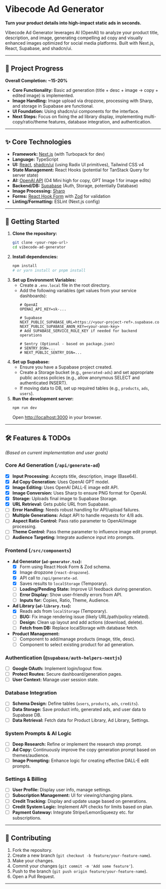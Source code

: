 # Vibecode Ad Generator

**Turn your product details into high-impact static ads in seconds.**

Vibecode Ad Generator leverages AI (OpenAI) to analyze your product title, description, and image, generating compelling ad copy and visually enhanced images optimized for social media platforms. Built with Next.js, React, Supabase, and shadcn/ui.

---

## 🚦 Project Progress

**Overall Completion: ~15-20%**

-   **Core Functionality:** Basic ad generation (title + desc + image → copy + edited image) is implemented.
-   **Image Handling:** Image upload via dropzone, processing with Sharp, and storage in Supabase are functional.
-   **UI Foundation:** Using shadcn/ui components for the interface.
-   **Next Steps:** Focus on fixing the ad library display, implementing multi-copy/ratio/theme features, database integration, and authentication.

---

## ✨ Core Technologies

-   **Framework:** [Next.js](https://nextjs.org/) (with Turbopack for dev)
-   **Language:** TypeScript
-   **UI:** [React](https://react.dev/), [shadcn/ui](https://ui.shadcn.com/) (using Radix UI primitives), Tailwind CSS v4
-   **State Management:** React Hooks (potential for TanStack Query for server state)
-   **AI:** [OpenAI API](https://openai.com/api/) (O4 Mini high for copy, GPT Image 1 for image edits)
-   **Backend/DB:** [Supabase](https://supabase.com/) (Auth, Storage, potentially Database)
-   **Image Processing:** [Sharp](https://sharp.pixelplumbing.com/)
-   **Forms:** [React Hook Form](https://react-hook-form.com/) with [Zod](https://zod.dev/) for validation
-   **Linting/Formatting:** ESLint (Next.js config)

---

## 🚀 Getting Started

1.  **Clone the repository:**
    ```bash
    git clone <your-repo-url>
    cd vibecode-ad-generator
    ```
2.  **Install dependencies:**
    ```bash
    npm install
    # or yarn install or pnpm install
    ```
3.  **Set up Environment Variables:**
    -   Create a `.env.local` file in the root directory.
    -   Add the following variables (get values from your service dashboards):
        ```env
        # OpenAI
        OPENAI_API_KEY=sk-...

        # Supabase
        NEXT_PUBLIC_SUPABASE_URL=https://<your-project-ref>.supabase.co
        NEXT_PUBLIC_SUPABASE_ANON_KEY=<your-anon-key>
        # Add SUPABASE_SERVICE_ROLE_KEY if needed for backend operations

        # Sentry (Optional - based on package.json)
        # SENTRY_DSN=...
        # NEXT_PUBLIC_SENTRY_DSN=...
        ```
4.  **Set up Supabase:**
    -   Ensure you have a Supabase project created.
    -   Create a Storage bucket (e.g., `generated-ads`) and set appropriate public access policies (e.g., allow anonymous SELECT and authenticated INSERT).
    -   If moving data to DB, set up required tables (e.g., `products`, `ads`, `users`).
5.  **Run the development server:**
    ```bash
    npm run dev
    ```
    Open [http://localhost:3000](http://localhost:3000) in your browser.

---

## 🛠️ Features & TODOs

*(Based on current implementation and user goals)*

### Core Ad Generation (`/api/generate-ad`)
-   [x] **Input Processing:** Accepts title, description, image (Base64).
-   [x] **Ad Copy Generation:** Uses OpenAI GPT model.
-   [x] **Image Editing:** Uses OpenAI DALL-E image edit API.
-   [x] **Image Conversion:** Uses Sharp to ensure PNG format for OpenAI.
-   [x] **Storage:** Uploads final image to Supabase Storage.
-   [x] **URL Retrieval:** Gets public URL from Supabase.
-   [ ] **Error Handling:** Needs robust handling for API/upload failures.
-   [ ] **Multiple Generations:** Adapt API to handle requests for 4/8 ads.
-   [ ] **Aspect Ratio Control:** Pass ratio parameter to OpenAI/image processing.
-   [ ] **Theme Control:** Pass theme parameter to influence image edit prompt.
-   [ ] **Audience Targeting:** Integrate audience input into prompts.

### Frontend (`/src/components`)
-   **Ad Generator (`ad-generator.tsx`):**
    -   [x] Form using React Hook Form & Zod schema.
    -   [x] Image dropzone (`react-dropzone`).
    -   [x] API call to `/api/generate-ad`.
    -   [x] Saves results to `localStorage` (Temporary).
    -   [ ] **Loading/Pending State:** Improve UI feedback during generation.
    -   [ ] **Error Display:** Show user-friendly errors from API.
    -   [ ] **Inputs for:** Copies, Ratio, Theme, Audience.
-   **Ad Library (`ad-library.tsx`):**
    -   [x] Reads ads from `localStorage` (Temporary).
    -   [ ] **BUG:** Fix image rendering issue (likely URL/path/policy related).
    -   [ ] **Design:** Clean up layout and add actions (download, delete).
    -   [ ] **Fetch from DB:** Replace localStorage with database fetch.
-   **Product Management:**
    -   [ ] Component to add/manage products (image, title, desc).
    -   [ ] Component to select existing product for ad generation.

### Authentication (`@supabase/auth-helpers-nextjs`)
-   [ ] **Google OAuth:** Implement login/logout flow.
-   [ ] **Protect Routes:** Secure dashboard/generation pages.
-   [ ] **User Context:** Manage user session state.

### Database Integration
-   [ ] **Schema Design:** Define tables (`users`, `products`, `ads`, `credits`).
-   [ ] **Data Storage:** Save product info, generated ads, and user data to Supabase DB.
-   [ ] **Data Retrieval:** Fetch data for Product Library, Ad Library, Settings.

### System Prompts & AI Logic
-   [ ] **Deep Research:** Refine or implement the research step prompt.
-   [ ] **Ad Copy:** Continuously improve the copy generation prompt based on themes/audience.
-   [ ] **Image Prompting:** Enhance logic for creating effective DALL-E edit prompts.

### Settings & Billing
-   [ ] **User Profile:** Display user info, manage settings.
-   [ ] **Subscription Management:** UI for viewing/changing plans.
-   [ ] **Credit Tracking:** Display and update usage based on generations.
-   [ ] **Credit System Logic:** Implement API checks for limits based on plan.
-   [ ] **Payment Gateway:** Integrate Stripe/LemonSqueezy etc. for subscriptions.

---

## 📝 Contributing

1.  Fork the repository.
2.  Create a new branch (`git checkout -b feature/your-feature-name`).
3.  Make your changes.
4.  Commit your changes (`git commit -m 'Add some feature'`).
5.  Push to the branch (`git push origin feature/your-feature-name`).
6.  Open a Pull Request.

---
